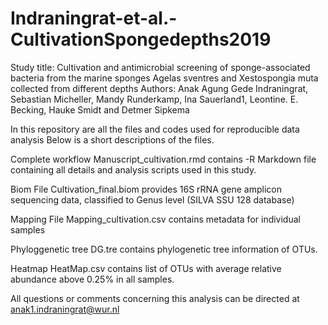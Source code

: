 # Indraningrat-et-al.-CultivationSpongedepths2019
Study title: Cultivation and antimicrobial screening of sponge-associated bacteria from the marine sponges Agelas sventres and Xestospongia muta collected from different depths
Authors: Anak Agung Gede Indraningrat, Sebastian Micheller, Mandy Runderkamp, Ina Sauerland1, Leontine. E. Becking, Hauke Smidt and Detmer Sipkema 

In this repository are all the files and codes used for reproducible data analysis 
Below is a short descriptions of the files.

Complete workflow
Manuscript_cultivation.rmd contains -R Markdown file containing all details and analysis scripts used in this study.

Biom File 
Cultivation_final.biom provides 16S rRNA gene amplicon sequencing data, classified to Genus level (SILVA SSU 128 database)

Mapping File
Mapping_cultivation.csv contains metadata for individual samples

Phyloggenetic tree
DG.tre contains phylogenetic tree information of OTUs. 

Heatmap
HeatMap.csv contains list of OTUs with average relative abundance above 0.25% in all samples. 

All questions or comments concerning this analysis can be directed at anak1.indraningrat@wur.nl
